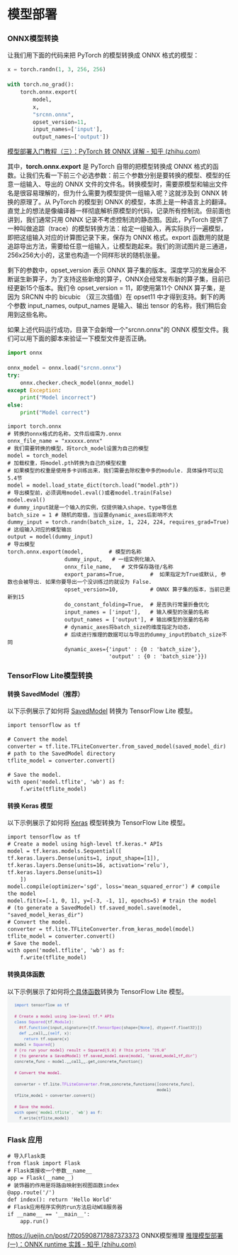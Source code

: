 
# 模型部署
### ONNX模型转换

让我们用下面的代码来把 PyTorch 的模型转换成 ONNX 格式的模型：

```python
x = torch.randn(1, 3, 256, 256) 
 
with torch.no_grad(): 
    torch.onnx.export( 
        model, 
        x, 
        "srcnn.onnx", 
        opset_version=11, 
        input_names=['input'], 
        output_names=['output'])
```
[模型部署入门教程（三）：PyTorch 转 ONNX 详解 - 知乎 (zhihu.com)](https://zhuanlan.zhihu.com/p/498425043)

其中，**torch.onnx.export** 是 PyTorch 自带的把模型转换成 ONNX 格式的函数。让我们先看一下前三个必选参数：前三个参数分别是要转换的模型、模型的任意一组输入、导出的 ONNX 文件的文件名。转换模型时，需要原模型和输出文件名是很容易理解的，但为什么需要为模型提供一组输入呢？这就涉及到 ONNX 转换的原理了。从 PyTorch 的模型到 ONNX 的模型，本质上是一种语言上的翻译。直觉上的想法是像编译器一样彻底解析原模型的代码，记录所有控制流。但前面也讲到，我们通常只用 ONNX 记录不考虑控制流的静态图。因此，PyTorch 提供了一种叫做追踪（trace）的模型转换方法：给定一组输入，再实际执行一遍模型，即把这组输入对应的计算图记录下来，保存为 ONNX 格式。export 函数用的就是追踪导出方法，需要给任意一组输入，让模型跑起来。我们的测试图片是三通道，256x256大小的，这里也构造一个同样形状的随机张量。

剩下的参数中，opset_version 表示 ONNX 算子集的版本。深度学习的发展会不断诞生新算子，为了支持这些新增的算子，ONNX会经常发布新的算子集，目前已经更新15个版本。我们令 opset_version = 11，即使用第11个 ONNX 算子集，是因为 SRCNN 中的 bicubic （双三次插值）在 opset11 中才得到支持。剩下的两个参数 input_names, output_names 是输入、输出 tensor 的名称，我们稍后会用到这些名称。

如果上述代码运行成功，目录下会新增一个"srcnn.onnx"的 ONNX 模型文件。我们可以用下面的脚本来验证一下模型文件是否正确。

```python
import onnx 
 
onnx_model = onnx.load("srcnn.onnx") 
try: 
    onnx.checker.check_model(onnx_model) 
except Exception: 
    print("Model incorrect") 
else: 
    print("Model correct")
```

```
import torch.onnx 
# 转换的onnx格式的名称，文件后缀需为.onnx
onnx_file_name = "xxxxxx.onnx"
# 我们需要转换的模型，将torch_model设置为自己的模型
model = torch_model
# 加载权重，将model.pth转换为自己的模型权重
# 如果模型的权重是使用多卡训练出来，我们需要去除权重中多的module. 具体操作可以见5.4节
model = model.load_state_dict(torch.load("model.pth"))
# 导出模型前，必须调用model.eval()或者model.train(False)
model.eval()
# dummy_input就是一个输入的实例，仅提供输入shape、type等信息 
batch_size = 1 # 随机的取值，当设置dynamic_axes后影响不大
dummy_input = torch.randn(batch_size, 1, 224, 224, requires_grad=True) 
# 这组输入对应的模型输出
output = model(dummy_input)
# 导出模型
torch.onnx.export(model,        # 模型的名称
                  dummy_input,   # 一组实例化输入
                  onnx_file_name,   # 文件保存路径/名称
                  export_params=True,        #  如果指定为True或默认, 参数也会被导出. 如果你要导出一个没训练过的就设为 False.
                  opset_version=10,          # ONNX 算子集的版本，当前已更新到15
                  do_constant_folding=True,  # 是否执行常量折叠优化
                  input_names = ['input'],   # 输入模型的张量的名称
                  output_names = ['output'], # 输出模型的张量的名称
                  # dynamic_axes将batch_size的维度指定为动态，
                  # 后续进行推理的数据可以与导出的dummy_input的batch_size不同
                  dynamic_axes={'input' : {0 : 'batch_size'},    
                                'output' : {0 : 'batch_size'}})
```

### TensorFlow Lite模型转换
#### 转换 SavedModel（推荐）

以下示例展示了如何将 [SavedModel](https://www.tensorflow.org/guide/saved_model?hl=zh-cn) 转换为 TensorFlow Lite 模型。
```
import tensorflow as tf

# Convert the model
converter = tf.lite.TFLiteConverter.from_saved_model(saved_model_dir) # path to the SavedModel directory
tflite_model = converter.convert()

# Save the model.
with open('model.tflite', 'wb') as f:  
	f.write(tflite_model)
```
#### 转换 Keras 模型

以下示例展示了如何将 [Keras](https://www.tensorflow.org/guide/keras/overview?hl=zh-cn) 模型转换为 TensorFlow Lite 模型。
```
import tensorflow as tf
# Create a model using high-level tf.keras.* APIs
model = tf.keras.models.Sequential([    
tf.keras.layers.Dense(units=1, input_shape=[1]),    
tf.keras.layers.Dense(units=16, activation='relu'),    
tf.keras.layers.Dense(units=1)
	])
model.compile(optimizer='sgd', loss='mean_squared_error') # compile the model
model.fit(x=[-1, 0, 1], y=[-3, -1, 1], epochs=5) # train the model
# (to generate a SavedModel) tf.saved_model.save(model, "saved_model_keras_dir")
# Convert the model.
converter = tf.lite.TFLiteConverter.from_keras_model(model)
tflite_model = converter.convert()
# Save the model.
with open('model.tflite', 'wb') as f:  
	f.write(tflite_model)
```

#### 转换具体函数

以下示例展示了如何将[个具体函数](https://www.tensorflow.org/guide/intro_to_graphs?hl=zh-cn)转换为 TensorFlow Lite 模型。
![输入图片说明](/imgs/2024-05-14/CyYxnMgJwp7jY6Kn.png)

### Flask 应用
```
# 导入Flask类 
from flask import Flask 
# Flask类接收一个参数__name__ 
app = Flask(__name__) 
# 装饰器的作用是将路由映射到视图函数index 
@app.route('/') 
def index(): return 'Hello World' 
# Flask应用程序实例的run方法启动WEB服务器 
if __name__ == '__main__': 
	app.run()

```
https://juejin.cn/post/7205908717887373373
ONNX模型推理
[推理模型部署(一)：ONNX runtime 实践 - 知乎 (zhihu.com)](https://zhuanlan.zhihu.com/p/582974246)
<!--stackedit_data:
eyJoaXN0b3J5IjpbLTY5MzE0NTQ1MywtNDc5NjA5ODM2LDE4MD
MyOTY4OTAsMTMzMjg4MjE4OCwtMTkxNzUwMjA5Nyw0NzM2NDI3
NTMsMjA2NDcxMzYyMCwtMTk4ODcyMDgwMV19
-->